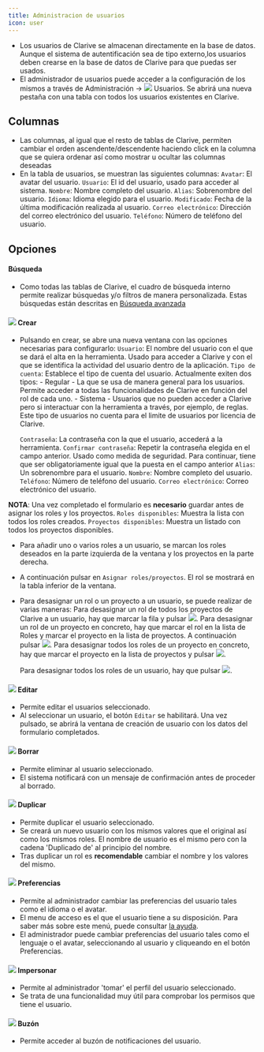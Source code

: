 ```yaml
---
title: Administracion de usuarios
icon: user
---
```

* Los usuarios de Clarive se almacenan directamente en la base de datos. Aunque el sistema de autentificación sea de tipo externo,los usuarios deben crearse en la base de datos de Clarive para que puedas ser usados.
* El administrador de usuarios puede acceder a la configuración de los mismos a través de Administración → <img src="/static/images/icons/user.svg" /> Usuarios. Se abrirá una nueva pestaña con una tabla con todos los usuarios existentes en Clarive.

## Columnas
* Las columnas, al igual que el resto de tablas de Clarive, permiten cambiar el orden ascendente/descendente haciendo click en la columna que se quiera ordenar así como mostrar u ocultar las columnas deseadas
* En la tabla de usuarios, se muestran las siguientes columnas:
    `Avatar`: El avatar del usuario.
    `Usuario`: El id del usuario, usado para acceder al sistema.
    `Nombre`: Nombre completo del usuario.
    `Alias`: Sobrenombre del usuario.
    `Idioma`: Idioma elegido para el usuario.
    `Modificado`: Fecha de la última modificación realizada al usuario.
    `Correo electrónico`: Dirección del correo electrónico del usuario.
    `Teléfono`: Número de teléfono del usuario.


## Opciones

#### Búsqueda
* Como todas las tablas de Clarive, el cuadro de búsqueda interno permite realizar búsquedas y/o filtros de manera personalizada. Estas búsquedas están descritas en [Búsqueda avanzada](getting-started/search-syntax)

#### <img src="/static/images/icons/add.svg" /> Crear
* Pulsando en crear, se abre una nueva ventana con las opciones necesarias para configurarlo:
    `Usuario`: El nombre del usuario con el que se dará el alta en la herramienta. Usado para acceder a Clarive y con el que se identifica la actividad del usuario dentro de la aplicación.
    `Tipo de cuenta`: Establece el tipo de cuenta del usuario. Actualmente exiten dos tipos:
       - Regular - La que se usa de manera general para los usuarios. Permite acceder a todas las funcionalidades de Clarive en función del rol de cada uno.
       - Sistema - Usuarios que no pueden acceder a Clarive pero si interactuar con la herramienta a través, por ejemplo, de reglas. Este tipo de usuarios no cuenta para el limite de usuarios por licencia de Clarive.

    `Contraseña`: La contraseña con la que el usuario, accederá a la herramienta.
    `Confirmar contraseña`: Repetir la contraseña elegida en el campo anterior. Usado como medida de seguridad. Para continuar, tiene que ser obligatoriamente igual que la puesta en el campo anterior
    `Alias`: Un sobrenombre para el usuario.
    `Nombre`: Nombre completo del usuario.
    `Teléfono`: Número de teléfono del usuario.
    `Correo electrónico`: Correo electrónico del usuario.

**NOTA**: Una vez completado el formulario es **necesario** guardar antes de asignar los roles y los proyectos.
    `Roles disponibles`: Muestra la lista con todos los roles creados.
    `Proyectos disponibles`: Muestra un listado con todos los proyectos disponibles.


* Para añadir uno o varios roles a un usuario, se marcan los roles deseados en la parte izquierda de la ventana y los proyectos en la parte derecha.
* A continuación pulsar en `Asignar roles/proyectos`. El rol se mostrará en la tabla inferior de la ventana.
* Para desasignar un rol o un proyecto a un usuario, se puede realizar de varias maneras:
    Para desasignar un rol de todos los proyectos de Clarive a un usuario, hay que marcar la fila y pulsar <img src="/static/images/icons/delete_red.svg" />.
    Para desasignar un rol de un proyecto en concreto, hay que marcar el rol en la lista de Roles y marcar el proyecto en la lista de proyectos. A continuación pulsar <img src="/static/images/icons/key_delete.svg" />.
    Para desasignar todos los roles de un proyecto en concreto, hay que marcar el proyecto en la lista de proyectos y pulsar <img src="/static/images/icons/key_delete.svg" />.

    Para desasignar todos los roles de un usuario, hay que pulsar <img src="/static/images/icons/del_all.svg" />.


#### <img src="/static/images/icons/edit.svg" /> Editar

* Permite editar el usuarios seleccionado.
* Al seleccionar un usuario, el botón `Editar` se habilitará. Una vez pulsado, se abrirá la ventana de creación de usuario con los datos del formulario completados.


#### <img src="/static/images/icons/delete.svg" /> Borrar
* Permite eliminar al usuario seleccionado.
* El sistema notificará con un mensaje de confirmación antes de proceder al borrado.


#### <img src="/static/images/icons/copy.svg" /> Duplicar

* Permite duplicar el usuario seleccionado.
* Se creará un nuevo usuario con los mismos valores que el original así como los mismos roles. El nombre de usuario es el mismo pero con la cadena 'Duplicado de' al principio del nombre.
* Tras duplicar un rol es **recomendable** cambiar el nombre y los valores del mismo.

#### <img src="/static/images/icons/prefs.svg" /> Preferencias
* Permite al administrador cambiar las preferencias del usuario tales como el idioma o el avatar.
* El menu de acceso es el que el usuario tiene a su disposición. Para saber más sobre este menú, puede consultar [la ayuda](getting-started/prefs).
* El administrador puede cambiar preferencias del usuario tales como el lenguaje o el avatar, seleccionando al usuario y cliqueando en el botón Preferencias.



#### <img src="/static/images/icons/surrogate.svg" /> Impersonar
* Permite al administrador 'tomar' el perfil del usuario seleccionado.
* Se trata de una funcionalidad muy útil para comprobar los permisos que tiene el usuario.

#### <img src="/static/images/icons/envelope.svg" /> Buzón
* Permite acceder al buzón de notificaciones del usuario.